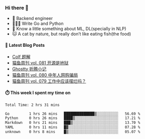 ### Hi there 👋

- 🔧 Backend engineer
- 👨🏻‍💻 Write Go and Python
- 🔭 Know a little something about ML, DL(specially in NLP)
- 🐱 A cat by nature, but really don’t like eating fish(the food)

#### 📖 Latest Blog Posts
<!-- BLOG-POST-LIST:START -->
- [Colf 题解](https://ameow.xyz/archives/colf-solutions)
- [猫鱼周刊 vol. 081 开源是地狱](https://ameow.xyz/archives/weekly-081)
- [Ghostty 折腾小记](https://ameow.xyz/archives/configuring-ghostty)
- [猫鱼周刊 vol. 080 中年人网购骗局](https://ameow.xyz/archives/weekly-080)
- [猫鱼周刊 vol. 079 工作中应该摆烂吗？](https://ameow.xyz/archives/weekly-079)
<!-- BLOG-POST-LIST:END -->

#### ⏱️ This week I spent my time on
<!--START_SECTION:waka-->

```txt
Total Time: 2 hrs 31 mins

Go         1 hrs 26 mins   ██████████████▒░░░░░░░░░░   56.69 %
Python     0 hrs 26 mins   ████▒░░░░░░░░░░░░░░░░░░░░   17.21 %
Markdown   0 hrs 21 mins   ███▒░░░░░░░░░░░░░░░░░░░░░   13.70 %
YAML       0 hrs 11 mins   █▓░░░░░░░░░░░░░░░░░░░░░░░   07.28 %
unknown    0 hrs 8 mins    █▒░░░░░░░░░░░░░░░░░░░░░░░   05.07 %
```

<!--END_SECTION:waka-->

<!--
**LeslieLeung/LeslieLeung** is a ✨ _special_ ✨ repository because its `README.md` (this file) appears on your GitHub profile.

Here are some ideas to get you started:

- 🔭 I’m currently working on ...
- 🌱 I’m currently learning ...
- 👯 I’m looking to collaborate on ...
- 🤔 I’m looking for help with ...
- 💬 Ask me about ...
- 📫 How to reach me: ...
- 😄 Pronouns: ...
- ⚡ Fun fact: ...
-->
